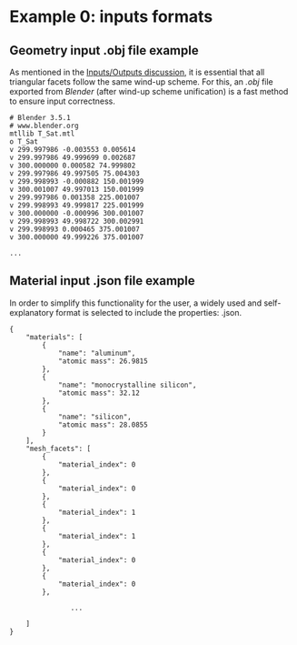 # Example 0: inputs formats

## Geometry input .obj file example

As mentioned in the [Inputs/Outputs discussion](@ref), it is essential that all triangular facets follow the same wind-up scheme. For this, an *.obj* file exported from *Blender* (after wind-up scheme unification) is a fast method to ensure input correctness.

```
# Blender 3.5.1
# www.blender.org
mtllib T_Sat.mtl
o T_Sat
v 299.997986 -0.003553 0.005614
v 299.997986 49.999699 0.002687
v 300.000000 0.000582 74.999802
v 299.997986 49.997505 75.004303
v 299.998993 -0.000882 150.001999
v 300.001007 49.997013 150.001999
v 299.997986 0.001358 225.001007
v 299.998993 49.999817 225.001999
v 300.000000 -0.000996 300.001007
v 299.998993 49.998722 300.002991
v 299.998993 0.000465 375.001007
v 300.000000 49.999226 375.001007

...
```


## Material input .json file example

In order to simplify this functionality for the user, a widely used and self-explanatory format is selected to include the properties: .json.

```
{
    "materials": [
        {
            "name": "aluminum",
            "atomic mass": 26.9815
        },
        {
            "name": "monocrystalline silicon",
            "atomic mass": 32.12
        },
        {
            "name": "silicon",
            "atomic mass": 28.0855
        }
    ],
    "mesh_facets": [
        {
            "material_index": 0
        },
        {
            "material_index": 0
        },
        {
            "material_index": 1
        },
        {
            "material_index": 1
        },
        {
            "material_index": 0
        },
        {
            "material_index": 0
        },

               ...

    ]
}
```